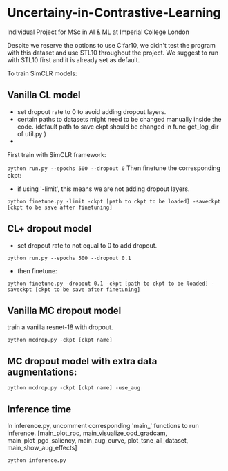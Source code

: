 # Uncertainy-in-Contrastive-Learning
Individual Project for MSc in AI &amp; ML at Imperial College London

Despite we reserve the options to use Cifar10, we didn't test the program with this dataset and use STL10 throughout the project. We suggest to run with STL10 first and it is already set as default.

To train SimCLR models:


## Vanilla CL model
- set dropout rate to 0 to avoid adding dropout layers.
- certain paths to datasets might need to be changed manually inside the code. (default path to save ckpt should be changed in func get_log_dir of util.py )
- 
First train with SimCLR framework:

`python run.py --epochs 500 --dropout 0`
Then finetune the corresponding ckpt:
- if using '-limit', this means we are not adding dropout layers.

`python finetune.py -limit -ckpt [path to ckpt to be loaded] -saveckpt [ckpt to be save after finetuning]`

## CL+ dropout model
- set dropout rate to not equal to 0 to add dropout.

`python run.py --epochs 500 --dropout 0.1`

- then finetune:

`python finetune.py -dropout 0.1 -ckpt [path to ckpt to be loaded] -saveckpt [ckpt to be save after finetuning]`


## Vanilla MC dropout model
train a vanilla resnet-18 with dropout.

`python mcdrop.py -ckpt [ckpt name] `

## MC dropout model with extra data augmentations:

`python mcdrop.py -ckpt [ckpt name] -use_aug`

## Inference time
In inference.py, uncomment corresponding 'main_' functions to run inference.
[main_plot_roc, main_visualize_ood_gradcam, main_plot_pgd_saliency, main_aug_curve, plot_tsne_all_dataset, main_show_aug_effects]

`python inference.py`
